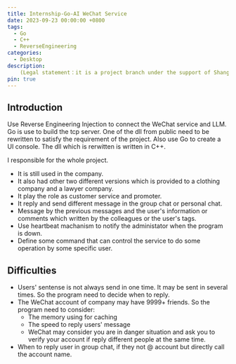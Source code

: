 ```yaml
---
title: Internship-Go-AI WeChat Service
date: 2023-09-23 00:00:00 +0800
tags:
  - Go
  - C++
  - ReverseEngineering
categories:
  - Desktop
description: 
    (Legal statement：it is a project branch under the support of Shanghai government which is try to use AI in business field.) Use Reverse Engineering Injection to connect the WeChat service and LLM. Go is use to build the tcp server. One of the dll from public need to be rewritten to satisfy the requirement of the project. Also use Go to create a UI console.
pin: true
---
```


## Introduction

Use Reverse Engineering Injection to connect the WeChat service and LLM. Go is use to build the tcp server. One of the dll from public need to be rewritten to satisfy the requirement of the project. Also use Go to create a UI console. The dll which is rerwitten is written in C++.

I responsible for the whole project.

* It is still used in the company. 
* It also had other two different versions which is provided to a clothing company and a lawyer company.
* It play the role as customer service and promoter. 
* It reply and send different message in the group chat or personal chat.
* Message by the previous messages and the user's information or comments which written by the colleagues or the user's tags.
* Use heartbeat machanism to notify the administator when the program is down.
* Define some command that can control the service to do some operation by some specific user.

## Difficulties

* Users' sentense is not always send in one time. It may be sent in several times. So the program need to decide when to reply.
* The WeChat account of company may have 9999+ friends. So the program need to consider:
  * The memory using for caching
  * The speed to reply users' message
  * WeChat may consider you are in danger situation and ask you to verify your account if reply different people at the same time.
* When to reply user in group chat, if they not @ account but directly call the account name.